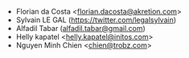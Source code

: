 - Florian da Costa \<<florian.dacosta@akretion.com>\>
- Sylvain LE GAL (<https://twitter.com/legalsylvain>)
- Alfadil Tabar (<alfadil.tabar@gmail.com>)
- Helly kapatel \<<helly.kapatel@initos.com>\>
- Nguyen Minh Chien \<<chien@trobz.com>\>
